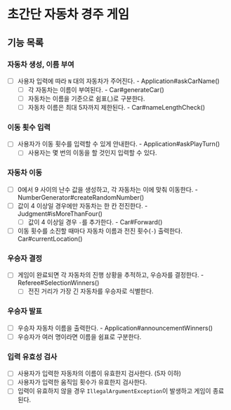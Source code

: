 # 초간단 자동차 경주 게임

## 기능 목록

### 자동차 생성, 이름 부여
- [ ] 사용자 입력에 따라 `N` 대의 자동차가 주어진다. - Application#askCarName()
  - [ ] 각 자동차는 이름이 부여된다. - Car#generateCar()
  - [ ] 자동차는 이름을 기준으로 쉼표(,)로 구분한다.
  - [ ] 자동차 이름은 최대 5자까지 제한된다. - Car#nameLengthCheck()

### 이동 횟수 입력 
- [ ] 사용자가 이동 횟수를 입력할 수 있게 안내한다. - Application#askPlayTurn()
  - [ ] 사용자는 몇 번의 이동을 할 것인지 입력할 수 있다.

### 자동차 이동
- [ ] 0에서 9 사이의 난수 값을 생성하고, 각 자동차는 이에 맞춰 이동한다. - NumberGenerator#createRandomNumber()
- [ ] 값이 4 이상일 경우에만 자동차는 한 칸 전진한다. - Judgment#isMoreThanFour()
  - [ ] 값이 4 이상일 경우 `-`를 추가한다. - Car#Forward()
- [ ] 이동 횟수를 소진할 때마다 자동차 이름과 전진 횟수(`-`) 출력한다. Car#currentLocation()

### 우승자 결정
- [ ] 게임이 완료되면 각 자동차의 진행 상황을 추적하고, 우승자를 결정한다. - Referee#SelectionWinners()
  - [ ] 전진 거리가 가장 긴 자동차를 우승자로 식별한다.

### 우승자 발표
- [ ] 우승자 자동차 이름을 출력한다. - Application#announcementWinners()
- [ ] 우승자가 여러 명이라면 이름을 쉼표로 구분한다.

### 입력 유효성 검사
- [ ] 사용자가 입력한 자동차의 이름이 유효한지 검사한다. (5자 이하)
- [ ] 사용자가 입력한 움직임 횟수가 유효한지 검사한다.
- [ ] 입력이 유효하지 않을 경우 `IllegalArgumentException`이 발생하고 게임이 종료된다.
